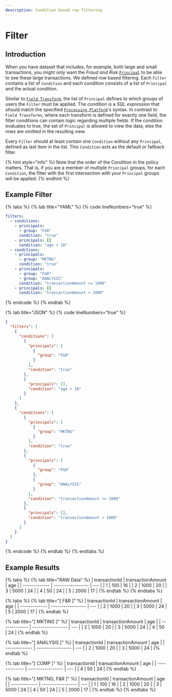 ```yaml
---
description: Condition based row filtering
---
```


# Filter

## Introduction

When you have dataset that includes, for example, both large and small transactions, you might only want the _Fraud and Risk_ [`Principal`](../principals.md) to be able to see these large transactions. We defined row based filtering. Each `Filter` contains a list of `Condition` and each condition consists of a list of `Principal` and the actual condition.

Similar to [`Field Transform`](field-transform.md), the list of `Principal` defines to which groups of users the `Filter` must be applied. The condition is a _SQL expression_ that should match the specified [`Processing Platform`](../../integrations-and-reference/integrations/processing-platform-integrations/)'s syntax. In contrast to `Field Transforms`, where each transform is defined for exactly one field, the filter conditions can contain logic regarding multiple fields. If the condition evaluates to true, the set of `Principal` is allowed to view the data, else the rows are omitted in the resulting view.

Every `Filter` should at least contain one `Condition` without any `Principal`, defined as last item in the list. This `Condition` acts as the default or fallback filter.

{% hint style="info" %}
Note that the order of the Condition in the policy matters. That is, if you are a member of multiple `Principal` groups, for each `Condition`, the filter with the first intersection with your `Principal` groups will be applied.
{% endhint %}

## Example Filter

{% tabs %}
{% tab title="YAML" %}
{% code lineNumbers="true" %}
```yaml
filters:
  - conditions:
    - principals:
      - group: "F&R"
      condition: "true"
    - principals: []
      condition: "age > 18"
  - conditions:
    - principals:
      - group: "MKTNG"
      condition: "true"
    - principals:
      - group: "F&R"
      - group: "ANALYSIS"
      condition: "transactionAmount >= 1000"
    - principals: []
      condition: "transactionAmount < 1000"
```
{% endcode %}
{% endtab %}

{% tab title="JSON" %}
{% code lineNumbers="true" %}
```json
{
  "filters": [
    {
      "conditions": [
        {
          "principals": [
            {
              "group": "F&R"
            }
          ],
          "condition": "true"
        },
        {
          "principals": [],
          "condition": "age > 18"
        }
      ]
    },
    {
      "conditions": [
        {
          "principals": [
            {
              "group": "MKTNG"
            }
          ],
          "condition": "true"
        },
        {
          "principals": [
            {
              "group": "F&R"
            },
            {
              "group": "ANALYSIS"
            }
          ],
          "condition": "transactionAmount >= 1000"
        },
        {
          "principals": [],
          "condition": "transactionAmount < 1000"
        }
      ]
    }
  ]
}

```
{% endcode %}
{% endtab %}
{% endtabs %}

## Example Results

{% tabs %}
{% tab title="RAW Data" %}
| transactionId | transactionAmount | age |
| ------------- | ----------------- | --- |
| 1             | 100               | 16  |
| 2             | 1000              | 20  |
| 3             | 5000              | 24  |
| 4             | 50                | 24  |
| 5             | 2000              | 17  |
{% endtab %}
{% endtabs %}

{% tabs %}
{% tab title="[ F&R ]" %}
| transactionId | transactionAmount | age |
| ------------- | ----------------- | --- |
| 2             | 1000              | 20  |
| 3             | 5000              | 24  |
| 5             | 2000              | 17  |
{% endtab %}

{% tab title="[ MKTING ]" %}
| transactionId | transactionAmount | age |
| ------------- | ----------------- | --- |
| 2             | 1000              | 20  |
| 3             | 5000              | 24  |
| 4             | 50                | 24  |
{% endtab %}

{% tab title="[ ANALYSIS ]" %}
| transactionId | transactionAmount | age |
| ------------- | ----------------- | --- |
| 2             | 1000              | 20  |
| 3             | 5000              | 24  |
{% endtab %}

{% tab title="[ COMP ]" %}
| transactionId | transactionAmount | age |
| ------------- | ----------------- | --- |
| 4             | 50                | 24  |
{% endtab %}

{% tab title="[ MKTNG, F&R ]" %}
| transactionId | transactionAmount | age |
| ------------- | ----------------- | --- |
| 1             | 100               | 16  |
| 2             | 1000              | 20  |
| 3             | 5000              | 24  |
| 4             | 50                | 24  |
| 5             | 2000              | 17  |
{% endtab %}
{% endtabs %}

